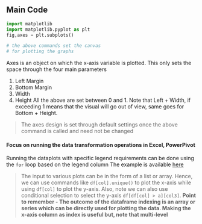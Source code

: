 
## Main Code
```python
import matplotlib
import matplotlib.pyplot as plt
fig,axes = plt.subplots()

# the above commands set the canvas 
# for plotting the graphs
```
Axes is an object on which the x-axis variable is plotted. This only sets the space through the four main parameters
1. Left Margin
2. Bottom Margin
3. Width
4. Height
All the above are set between 0 and 1. Note that Left + Width, if exceeding 1 means that the visual will go out of view, same goes for Bottom + Height.
> The axes design is set through default settings once the above command is called and need not be changed

#### Focus on running the data transformation operations in Excel, PowerPivot

Running the dataplots with specific legend requirements can be done using the `for` loop based on the legend column
The example is available [here](https://gist.github.com/nilotpalc/3a440e56b54acbc4bed8e2c0760769b9)

> The input to various plots can be in the form of a list or array.
> Hence, we can use commands like `df[col].unique()` to plot the x-axis
> while using `df[col]` to plot the y-axis. Also, note we can also use
> conditional selection to select the y-axis `df[df[col] > a][col3]`.
> __Point to remember - The outcome of the dataframe indexing is an array
> or series which can be directly used for plotting the data. Making the
> x-axis column as index is useful but, note that multi-level__

<!--stackedit_data:
eyJoaXN0b3J5IjpbLTE5NTQ1NDgwNDYsLTI2MjM1NDY1MCwtMT
E3MjIxNDMyNCw1Njg4NDY3OThdfQ==
-->